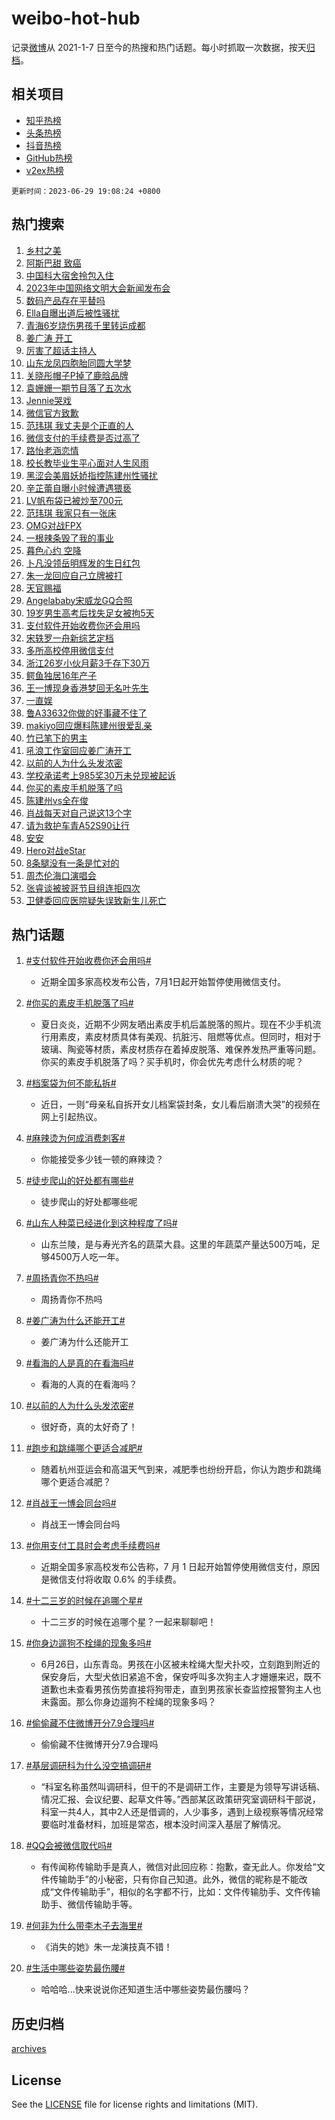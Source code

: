 # weibo-hot-hub

记录[微博](https://www.weibo.com)从 2021-1-7 日至今的热搜和热门话题。每小时抓取一次数据，按天[归档](archives)。

## 相关项目

- [知乎热榜](https://github.com/lonnyzhang423/zhihu-hot-hub)
- [头条热榜](https://github.com/lonnyzhang423/toutiao-hot-hub)
- [抖音热榜](https://github.com/lonnyzhang423/douyin-hot-hub)
- [GitHub热榜](https://github.com/lonnyzhang423/github-hot-hub)
- [v2ex热榜](https://github.com/lonnyzhang423/v2ex-hot-hub)


`更新时间：2023-06-29 19:08:24 +0800`

## 热门搜索

1. [乡村之美](https://m.weibo.cn/search?containerid=100103type%3D1%26t%3D10%26q%3D%23%E4%B9%A1%E6%9D%91%E4%B9%8B%E7%BE%8E%23&stream_entry_id=51&isnewpage=1&extparam=seat%3D1%26filter_type%3Drealtimehot%26cate%3D10103%26dgr%3D0%26stream_entry_id%3D51%26pos%3D0%26c_type%3D51%26display_time%3D1688036902%26pre_seqid%3D168803690221301804164&luicode=10000011&lfid=106003type%253D25%2526t%253D3%2526disable_hot%253D1%2526filter_type%253Drealtimehot)
1. [阿斯巴甜 致癌](https://m.weibo.cn/search?containerid=100103type%3D1%26t%3D10%26q%3D%23%E9%98%BF%E6%96%AF%E5%B7%B4%E7%94%9C+%E8%87%B4%E7%99%8C%23&stream_entry_id=31&isnewpage=1&extparam=seat%3D1%26band_rank%3D1%26realpos%3D1%26pos%3D0%26c_type%3D31%26filter_type%3Drealtimehot%26flag%3D16%26dgr%3D0%26cate%3D5001%26stream_entry_id%3D31%26q%3D%2523%25E9%2598%25BF%25E6%2596%25AF%25E5%25B7%25B4%25E7%2594%259C%2520%25E8%2587%25B4%25E7%2599%258C%2523%26lcate%3D5001%26display_time%3D1688036902%26pre_seqid%3D168803690221301804164&luicode=10000011&lfid=106003type%253D25%2526t%253D3%2526disable_hot%253D1%2526filter_type%253Drealtimehot)
1. [中国科大宿舍拎包入住](https://m.weibo.cn/search?containerid=100103type%3D1%26t%3D10%26q%3D%23%E4%B8%AD%E5%9B%BD%E7%A7%91%E5%A4%A7%E5%AE%BF%E8%88%8D%E6%8B%8E%E5%8C%85%E5%85%A5%E4%BD%8F%23&stream_entry_id=31&isnewpage=1&extparam=seat%3D1%26band_rank%3D2%26realpos%3D2%26pos%3D1%26c_type%3D31%26filter_type%3Drealtimehot%26flag%3D32768%26dgr%3D0%26cate%3D5001%26stream_entry_id%3D31%26q%3D%2523%25E4%25B8%25AD%25E5%259B%25BD%25E7%25A7%2591%25E5%25A4%25A7%25E5%25AE%25BF%25E8%2588%258D%25E6%258B%258E%25E5%258C%2585%25E5%2585%25A5%25E4%25BD%258F%2523%26lcate%3D5001%26display_time%3D1688036902%26pre_seqid%3D168803690221301804164&luicode=10000011&lfid=106003type%253D25%2526t%253D3%2526disable_hot%253D1%2526filter_type%253Drealtimehot)
1. [2023年中国网络文明大会新闻发布会](https://m.weibo.cn/search?containerid=100103type%3D1%26t%3D10%26q%3D%232023%E5%B9%B4%E4%B8%AD%E5%9B%BD%E7%BD%91%E7%BB%9C%E6%96%87%E6%98%8E%E5%A4%A7%E4%BC%9A%E6%96%B0%E9%97%BB%E5%8F%91%E5%B8%83%E4%BC%9A%23&stream_entry_id=31&isnewpage=1&extparam=seat%3D1%26band_rank%3D3%26realpos%3D3%26pos%3D2%26c_type%3D31%26filter_type%3Drealtimehot%26flag%3D0%26dgr%3D0%26cate%3D5001%26stream_entry_id%3D31%26q%3D%25232023%25E5%25B9%25B4%25E4%25B8%25AD%25E5%259B%25BD%25E7%25BD%2591%25E7%25BB%259C%25E6%2596%2587%25E6%2598%258E%25E5%25A4%25A7%25E4%25BC%259A%25E6%2596%25B0%25E9%2597%25BB%25E5%258F%2591%25E5%25B8%2583%25E4%25BC%259A%2523%26lcate%3D5001%26display_time%3D1688036902%26pre_seqid%3D168803690221301804164&luicode=10000011&lfid=106003type%253D25%2526t%253D3%2526disable_hot%253D1%2526filter_type%253Drealtimehot)
1. [数码产品存在平替吗](https://m.weibo.cn/search?containerid=100103type%3D1%26t%3D10%26q%3D%23%E6%95%B0%E7%A0%81%E4%BA%A7%E5%93%81%E5%AD%98%E5%9C%A8%E5%B9%B3%E6%9B%BF%E5%90%97%23&stream_entry_id=31&isnewpage=1&extparam=seat%3D1%26band_rank%3D4%26is_ad_pos%3D1%26lcate%3D5001%26pos%3D3%26adid%3D195093%26filter_type%3Drealtimehot%26cate%3D5001%26dgr%3D0%26stream_entry_id%3D31%26c_type%3D31%26q%3D%2523%25E6%2595%25B0%25E7%25A0%2581%25E4%25BA%25A7%25E5%2593%2581%25E5%25AD%2598%25E5%259C%25A8%25E5%25B9%25B3%25E6%259B%25BF%25E5%2590%2597%2523%26display_time%3D1688036902%26pre_seqid%3D168803690221301804164&luicode=10000011&lfid=106003type%253D25%2526t%253D3%2526disable_hot%253D1%2526filter_type%253Drealtimehot)
1. [Ella自曝出道后被性骚扰](https://m.weibo.cn/search?containerid=100103type%3D1%26t%3D10%26q%3D%23Ella%E8%87%AA%E6%9B%9D%E5%87%BA%E9%81%93%E5%90%8E%E8%A2%AB%E6%80%A7%E9%AA%9A%E6%89%B0%23&stream_entry_id=31&isnewpage=1&extparam=seat%3D1%26band_rank%3D4%26realpos%3D4%26pos%3D4%26c_type%3D31%26filter_type%3Drealtimehot%26flag%3D2%26dgr%3D0%26cate%3D5001%26stream_entry_id%3D31%26q%3D%2523Ella%25E8%2587%25AA%25E6%259B%259D%25E5%2587%25BA%25E9%2581%2593%25E5%2590%258E%25E8%25A2%25AB%25E6%2580%25A7%25E9%25AA%259A%25E6%2589%25B0%2523%26lcate%3D5001%26display_time%3D1688036902%26pre_seqid%3D168803690221301804164&luicode=10000011&lfid=106003type%253D25%2526t%253D3%2526disable_hot%253D1%2526filter_type%253Drealtimehot)
1. [青海6岁烧伤男孩千里转运成都](https://m.weibo.cn/search?containerid=100103type%3D1%26t%3D10%26q%3D%23%E9%9D%92%E6%B5%B76%E5%B2%81%E7%83%A7%E4%BC%A4%E7%94%B7%E5%AD%A9%E5%8D%83%E9%87%8C%E8%BD%AC%E8%BF%90%E6%88%90%E9%83%BD%23&stream_entry_id=31&isnewpage=1&extparam=seat%3D1%26band_rank%3D5%26realpos%3D5%26pos%3D5%26c_type%3D31%26filter_type%3Drealtimehot%26flag%3D32768%26dgr%3D0%26cate%3D5001%26stream_entry_id%3D31%26q%3D%2523%25E9%259D%2592%25E6%25B5%25B76%25E5%25B2%2581%25E7%2583%25A7%25E4%25BC%25A4%25E7%2594%25B7%25E5%25AD%25A9%25E5%258D%2583%25E9%2587%258C%25E8%25BD%25AC%25E8%25BF%2590%25E6%2588%2590%25E9%2583%25BD%2523%26lcate%3D5001%26display_time%3D1688036902%26pre_seqid%3D168803690221301804164&luicode=10000011&lfid=106003type%253D25%2526t%253D3%2526disable_hot%253D1%2526filter_type%253Drealtimehot)
1. [姜广涛 开工](https://m.weibo.cn/search?containerid=100103type%3D1%26t%3D10%26q%3D%E5%A7%9C%E5%B9%BF%E6%B6%9B+%E5%BC%80%E5%B7%A5&stream_entry_id=31&isnewpage=1&extparam=seat%3D1%26band_rank%3D6%26realpos%3D6%26pos%3D6%26c_type%3D31%26filter_type%3Drealtimehot%26flag%3D16%26dgr%3D0%26cate%3D5001%26stream_entry_id%3D31%26q%3D%25E5%25A7%259C%25E5%25B9%25BF%25E6%25B6%259B%2520%25E5%25BC%2580%25E5%25B7%25A5%26lcate%3D5001%26display_time%3D1688036902%26pre_seqid%3D168803690221301804164&luicode=10000011&lfid=106003type%253D25%2526t%253D3%2526disable_hot%253D1%2526filter_type%253Drealtimehot)
1. [厉害了超话主持人](https://m.weibo.cn/search?containerid=100103type%3D1%26t%3D10%26q%3D%23%E5%8E%89%E5%AE%B3%E4%BA%86%E8%B6%85%E8%AF%9D%E4%B8%BB%E6%8C%81%E4%BA%BA%23&stream_entry_id=31&isnewpage=1&extparam=seat%3D1%26band_rank%3D7%26is_ad_pos%3D1%26lcate%3D5001%26pos%3D7%26adid%3D194587%26filter_type%3Drealtimehot%26cate%3D5001%26dgr%3D0%26stream_entry_id%3D31%26c_type%3D31%26q%3D%2523%25E5%258E%2589%25E5%25AE%25B3%25E4%25BA%2586%25E8%25B6%2585%25E8%25AF%259D%25E4%25B8%25BB%25E6%258C%2581%25E4%25BA%25BA%2523%26display_time%3D1688036902%26pre_seqid%3D168803690221301804164&luicode=10000011&lfid=106003type%253D25%2526t%253D3%2526disable_hot%253D1%2526filter_type%253Drealtimehot)
1. [山东龙凤四胞胎同圆大学梦](https://m.weibo.cn/search?containerid=100103type%3D1%26t%3D10%26q%3D%23%E5%B1%B1%E4%B8%9C%E9%BE%99%E5%87%A4%E5%9B%9B%E8%83%9E%E8%83%8E%E5%90%8C%E5%9C%86%E5%A4%A7%E5%AD%A6%E6%A2%A6%23&stream_entry_id=31&isnewpage=1&extparam=seat%3D1%26band_rank%3D7%26realpos%3D7%26pos%3D8%26c_type%3D31%26filter_type%3Drealtimehot%26flag%3D32768%26dgr%3D0%26cate%3D5001%26stream_entry_id%3D31%26q%3D%2523%25E5%25B1%25B1%25E4%25B8%259C%25E9%25BE%2599%25E5%2587%25A4%25E5%259B%259B%25E8%2583%259E%25E8%2583%258E%25E5%2590%258C%25E5%259C%2586%25E5%25A4%25A7%25E5%25AD%25A6%25E6%25A2%25A6%2523%26lcate%3D5001%26display_time%3D1688036902%26pre_seqid%3D168803690221301804164&luicode=10000011&lfid=106003type%253D25%2526t%253D3%2526disable_hot%253D1%2526filter_type%253Drealtimehot)
1. [关晓彤帽子P掉了鹿晗品牌](https://m.weibo.cn/search?containerid=100103type%3D1%26t%3D10%26q%3D%23%E5%85%B3%E6%99%93%E5%BD%A4%E5%B8%BD%E5%AD%90P%E6%8E%89%E4%BA%86%E9%B9%BF%E6%99%97%E5%93%81%E7%89%8C%23&stream_entry_id=31&isnewpage=1&extparam=seat%3D1%26band_rank%3D8%26realpos%3D8%26pos%3D9%26c_type%3D31%26filter_type%3Drealtimehot%26flag%3D2%26dgr%3D0%26cate%3D5001%26stream_entry_id%3D31%26q%3D%2523%25E5%2585%25B3%25E6%2599%2593%25E5%25BD%25A4%25E5%25B8%25BD%25E5%25AD%2590P%25E6%258E%2589%25E4%25BA%2586%25E9%25B9%25BF%25E6%2599%2597%25E5%2593%2581%25E7%2589%258C%2523%26lcate%3D5001%26display_time%3D1688036902%26pre_seqid%3D168803690221301804164&luicode=10000011&lfid=106003type%253D25%2526t%253D3%2526disable_hot%253D1%2526filter_type%253Drealtimehot)
1. [袁姗姗一期节目落了五次水](https://m.weibo.cn/search?containerid=100103type%3D1%26t%3D10%26q%3D%23%E8%A2%81%E5%A7%97%E5%A7%97%E4%B8%80%E6%9C%9F%E8%8A%82%E7%9B%AE%E8%90%BD%E4%BA%86%E4%BA%94%E6%AC%A1%E6%B0%B4%23&stream_entry_id=31&isnewpage=1&extparam=seat%3D1%26band_rank%3D9%26realpos%3D9%26pos%3D10%26c_type%3D31%26filter_type%3Drealtimehot%26flag%3D1%26dgr%3D0%26cate%3D5001%26stream_entry_id%3D31%26q%3D%2523%25E8%25A2%2581%25E5%25A7%2597%25E5%25A7%2597%25E4%25B8%2580%25E6%259C%259F%25E8%258A%2582%25E7%259B%25AE%25E8%2590%25BD%25E4%25BA%2586%25E4%25BA%2594%25E6%25AC%25A1%25E6%25B0%25B4%2523%26lcate%3D5001%26display_time%3D1688036902%26pre_seqid%3D168803690221301804164&luicode=10000011&lfid=106003type%253D25%2526t%253D3%2526disable_hot%253D1%2526filter_type%253Drealtimehot)
1. [Jennie哭戏](https://m.weibo.cn/search?containerid=100103type%3D1%26t%3D10%26q%3D%23Jennie%E5%93%AD%E6%88%8F%23&stream_entry_id=31&isnewpage=1&extparam=seat%3D1%26band_rank%3D10%26realpos%3D10%26pos%3D11%26c_type%3D31%26filter_type%3Drealtimehot%26flag%3D1%26dgr%3D0%26cate%3D5001%26stream_entry_id%3D31%26q%3D%2523Jennie%25E5%2593%25AD%25E6%2588%258F%2523%26lcate%3D5001%26display_time%3D1688036902%26pre_seqid%3D168803690221301804164&luicode=10000011&lfid=106003type%253D25%2526t%253D3%2526disable_hot%253D1%2526filter_type%253Drealtimehot)
1. [微信官方致歉](https://m.weibo.cn/search?containerid=100103type%3D1%26t%3D10%26q%3D%23%E5%BE%AE%E4%BF%A1%E5%AE%98%E6%96%B9%E8%87%B4%E6%AD%89%23&stream_entry_id=31&isnewpage=1&extparam=seat%3D1%26band_rank%3D11%26realpos%3D11%26pos%3D12%26c_type%3D31%26filter_type%3Drealtimehot%26flag%3D2%26dgr%3D0%26cate%3D5001%26stream_entry_id%3D31%26q%3D%2523%25E5%25BE%25AE%25E4%25BF%25A1%25E5%25AE%2598%25E6%2596%25B9%25E8%2587%25B4%25E6%25AD%2589%2523%26lcate%3D5001%26display_time%3D1688036902%26pre_seqid%3D168803690221301804164&luicode=10000011&lfid=106003type%253D25%2526t%253D3%2526disable_hot%253D1%2526filter_type%253Drealtimehot)
1. [范玮琪 我丈夫是个正直的人](https://m.weibo.cn/search?containerid=100103type%3D1%26t%3D10%26q%3D%E8%8C%83%E7%8E%AE%E7%90%AA+%E6%88%91%E4%B8%88%E5%A4%AB%E6%98%AF%E4%B8%AA%E6%AD%A3%E7%9B%B4%E7%9A%84%E4%BA%BA&stream_entry_id=31&isnewpage=1&extparam=seat%3D1%26band_rank%3D12%26realpos%3D12%26pos%3D13%26c_type%3D31%26filter_type%3Drealtimehot%26flag%3D2%26dgr%3D0%26cate%3D5001%26stream_entry_id%3D31%26q%3D%25E8%258C%2583%25E7%258E%25AE%25E7%2590%25AA%2520%25E6%2588%2591%25E4%25B8%2588%25E5%25A4%25AB%25E6%2598%25AF%25E4%25B8%25AA%25E6%25AD%25A3%25E7%259B%25B4%25E7%259A%2584%25E4%25BA%25BA%26lcate%3D5001%26display_time%3D1688036902%26pre_seqid%3D168803690221301804164&luicode=10000011&lfid=106003type%253D25%2526t%253D3%2526disable_hot%253D1%2526filter_type%253Drealtimehot)
1. [微信支付的手续费是否过高了](https://m.weibo.cn/search?containerid=100103type%3D1%26t%3D10%26q%3D%23%E5%BE%AE%E4%BF%A1%E6%94%AF%E4%BB%98%E7%9A%84%E6%89%8B%E7%BB%AD%E8%B4%B9%E6%98%AF%E5%90%A6%E8%BF%87%E9%AB%98%E4%BA%86%23&stream_entry_id=31&isnewpage=1&extparam=seat%3D1%26band_rank%3D13%26realpos%3D13%26pos%3D14%26c_type%3D31%26filter_type%3Drealtimehot%26flag%3D1%26dgr%3D0%26cate%3D5001%26stream_entry_id%3D31%26q%3D%2523%25E5%25BE%25AE%25E4%25BF%25A1%25E6%2594%25AF%25E4%25BB%2598%25E7%259A%2584%25E6%2589%258B%25E7%25BB%25AD%25E8%25B4%25B9%25E6%2598%25AF%25E5%2590%25A6%25E8%25BF%2587%25E9%25AB%2598%25E4%25BA%2586%2523%26lcate%3D5001%26display_time%3D1688036902%26pre_seqid%3D168803690221301804164&luicode=10000011&lfid=106003type%253D25%2526t%253D3%2526disable_hot%253D1%2526filter_type%253Drealtimehot)
1. [路怡老涵恋情](https://m.weibo.cn/search?containerid=100103type%3D1%26t%3D10%26q%3D%E8%B7%AF%E6%80%A1%E8%80%81%E6%B6%B5%E6%81%8B%E6%83%85&stream_entry_id=31&isnewpage=1&extparam=seat%3D1%26band_rank%3D14%26realpos%3D14%26pos%3D15%26c_type%3D31%26filter_type%3Drealtimehot%26flag%3D1%26dgr%3D0%26cate%3D5001%26stream_entry_id%3D31%26q%3D%25E8%25B7%25AF%25E6%2580%25A1%25E8%2580%2581%25E6%25B6%25B5%25E6%2581%258B%25E6%2583%2585%26lcate%3D5001%26display_time%3D1688036902%26pre_seqid%3D168803690221301804164&luicode=10000011&lfid=106003type%253D25%2526t%253D3%2526disable_hot%253D1%2526filter_type%253Drealtimehot)
1. [校长教毕业生平心面对人生风雨](https://m.weibo.cn/search?containerid=100103type%3D1%26t%3D10%26q%3D%23%E6%A0%A1%E9%95%BF%E6%95%99%E6%AF%95%E4%B8%9A%E7%94%9F%E5%B9%B3%E5%BF%83%E9%9D%A2%E5%AF%B9%E4%BA%BA%E7%94%9F%E9%A3%8E%E9%9B%A8%23&stream_entry_id=31&isnewpage=1&extparam=seat%3D1%26band_rank%3D15%26realpos%3D15%26pos%3D16%26adid%3D195176%26filter_type%3Drealtimehot%26dgr%3D0%26flag%3D0%26cate%3D5001%26c_type%3D31%26stream_entry_id%3D31%26q%3D%2523%25E6%25A0%25A1%25E9%2595%25BF%25E6%2595%2599%25E6%25AF%2595%25E4%25B8%259A%25E7%2594%259F%25E5%25B9%25B3%25E5%25BF%2583%25E9%259D%25A2%25E5%25AF%25B9%25E4%25BA%25BA%25E7%2594%259F%25E9%25A3%258E%25E9%259B%25A8%2523%26lcate%3D5001%26display_time%3D1688036902%26pre_seqid%3D168803690221301804164&luicode=10000011&lfid=106003type%253D25%2526t%253D3%2526disable_hot%253D1%2526filter_type%253Drealtimehot)
1. [黑涩会美眉妖娇指控陈建州性骚扰](https://m.weibo.cn/search?containerid=100103type%3D1%26t%3D10%26q%3D%23%E9%BB%91%E6%B6%A9%E4%BC%9A%E7%BE%8E%E7%9C%89%E5%A6%96%E5%A8%87%E6%8C%87%E6%8E%A7%E9%99%88%E5%BB%BA%E5%B7%9E%E6%80%A7%E9%AA%9A%E6%89%B0%23&stream_entry_id=31&isnewpage=1&extparam=seat%3D1%26band_rank%3D16%26realpos%3D16%26pos%3D17%26c_type%3D31%26filter_type%3Drealtimehot%26flag%3D2%26dgr%3D0%26cate%3D5001%26stream_entry_id%3D31%26q%3D%2523%25E9%25BB%2591%25E6%25B6%25A9%25E4%25BC%259A%25E7%25BE%258E%25E7%259C%2589%25E5%25A6%2596%25E5%25A8%2587%25E6%258C%2587%25E6%258E%25A7%25E9%2599%2588%25E5%25BB%25BA%25E5%25B7%259E%25E6%2580%25A7%25E9%25AA%259A%25E6%2589%25B0%2523%26lcate%3D5001%26display_time%3D1688036902%26pre_seqid%3D168803690221301804164&luicode=10000011&lfid=106003type%253D25%2526t%253D3%2526disable_hot%253D1%2526filter_type%253Drealtimehot)
1. [辛芷蕾自曝小时候遭遇猥亵](https://m.weibo.cn/search?containerid=100103type%3D1%26t%3D10%26q%3D%23%E8%BE%9B%E8%8A%B7%E8%95%BE%E8%87%AA%E6%9B%9D%E5%B0%8F%E6%97%B6%E5%80%99%E9%81%AD%E9%81%87%E7%8C%A5%E4%BA%B5%23&stream_entry_id=31&isnewpage=1&extparam=seat%3D1%26band_rank%3D17%26realpos%3D17%26pos%3D18%26c_type%3D31%26filter_type%3Drealtimehot%26flag%3D1%26dgr%3D0%26cate%3D5001%26stream_entry_id%3D31%26q%3D%2523%25E8%25BE%259B%25E8%258A%25B7%25E8%2595%25BE%25E8%2587%25AA%25E6%259B%259D%25E5%25B0%258F%25E6%2597%25B6%25E5%2580%2599%25E9%2581%25AD%25E9%2581%2587%25E7%258C%25A5%25E4%25BA%25B5%2523%26lcate%3D5001%26display_time%3D1688036902%26pre_seqid%3D168803690221301804164&luicode=10000011&lfid=106003type%253D25%2526t%253D3%2526disable_hot%253D1%2526filter_type%253Drealtimehot)
1. [LV帆布袋已被炒至700元](https://m.weibo.cn/search?containerid=100103type%3D1%26t%3D10%26q%3D%23LV%E5%B8%86%E5%B8%83%E8%A2%8B%E5%B7%B2%E8%A2%AB%E7%82%92%E8%87%B3700%E5%85%83%23&stream_entry_id=31&isnewpage=1&extparam=seat%3D1%26band_rank%3D18%26realpos%3D18%26pos%3D19%26c_type%3D31%26filter_type%3Drealtimehot%26flag%3D2%26dgr%3D0%26cate%3D5001%26stream_entry_id%3D31%26q%3D%2523LV%25E5%25B8%2586%25E5%25B8%2583%25E8%25A2%258B%25E5%25B7%25B2%25E8%25A2%25AB%25E7%2582%2592%25E8%2587%25B3700%25E5%2585%2583%2523%26lcate%3D5001%26display_time%3D1688036902%26pre_seqid%3D168803690221301804164&luicode=10000011&lfid=106003type%253D25%2526t%253D3%2526disable_hot%253D1%2526filter_type%253Drealtimehot)
1. [范玮琪 我家只有一张床](https://m.weibo.cn/search?containerid=100103type%3D1%26t%3D10%26q%3D%E8%8C%83%E7%8E%AE%E7%90%AA+%E6%88%91%E5%AE%B6%E5%8F%AA%E6%9C%89%E4%B8%80%E5%BC%A0%E5%BA%8A&stream_entry_id=31&isnewpage=1&extparam=seat%3D1%26band_rank%3D19%26realpos%3D19%26pos%3D20%26c_type%3D31%26filter_type%3Drealtimehot%26flag%3D0%26dgr%3D0%26cate%3D5001%26stream_entry_id%3D31%26q%3D%25E8%258C%2583%25E7%258E%25AE%25E7%2590%25AA%2520%25E6%2588%2591%25E5%25AE%25B6%25E5%258F%25AA%25E6%259C%2589%25E4%25B8%2580%25E5%25BC%25A0%25E5%25BA%258A%26lcate%3D5001%26display_time%3D1688036902%26pre_seqid%3D168803690221301804164&luicode=10000011&lfid=106003type%253D25%2526t%253D3%2526disable_hot%253D1%2526filter_type%253Drealtimehot)
1. [OMG对战FPX](https://m.weibo.cn/search?containerid=100103type%3D1%26t%3D10%26q%3D%23OMG%E5%AF%B9%E6%88%98FPX%23&stream_entry_id=31&isnewpage=1&extparam=seat%3D1%26band_rank%3D20%26realpos%3D20%26pos%3D21%26c_type%3D31%26filter_type%3Drealtimehot%26flag%3D1%26dgr%3D0%26cate%3D5001%26stream_entry_id%3D31%26q%3D%2523OMG%25E5%25AF%25B9%25E6%2588%2598FPX%2523%26lcate%3D5001%26display_time%3D1688036902%26pre_seqid%3D168803690221301804164&luicode=10000011&lfid=106003type%253D25%2526t%253D3%2526disable_hot%253D1%2526filter_type%253Drealtimehot)
1. [一根辣条毁了我的事业](https://m.weibo.cn/search?containerid=100103type%3D1%26t%3D10%26q%3D%23%E4%B8%80%E6%A0%B9%E8%BE%A3%E6%9D%A1%E6%AF%81%E4%BA%86%E6%88%91%E7%9A%84%E4%BA%8B%E4%B8%9A%23&stream_entry_id=31&isnewpage=1&extparam=seat%3D1%26band_rank%3D21%26realpos%3D21%26pos%3D22%26c_type%3D31%26filter_type%3Drealtimehot%26flag%3D1%26dgr%3D0%26cate%3D5001%26stream_entry_id%3D31%26q%3D%2523%25E4%25B8%2580%25E6%25A0%25B9%25E8%25BE%25A3%25E6%259D%25A1%25E6%25AF%2581%25E4%25BA%2586%25E6%2588%2591%25E7%259A%2584%25E4%25BA%258B%25E4%25B8%259A%2523%26lcate%3D5001%26display_time%3D1688036902%26pre_seqid%3D168803690221301804164&luicode=10000011&lfid=106003type%253D25%2526t%253D3%2526disable_hot%253D1%2526filter_type%253Drealtimehot)
1. [暮色心约 空降](https://m.weibo.cn/search?containerid=100103type%3D1%26t%3D10%26q%3D%E6%9A%AE%E8%89%B2%E5%BF%83%E7%BA%A6+%E7%A9%BA%E9%99%8D&stream_entry_id=31&isnewpage=1&extparam=seat%3D1%26band_rank%3D22%26realpos%3D22%26pos%3D23%26c_type%3D31%26filter_type%3Drealtimehot%26flag%3D1%26dgr%3D0%26cate%3D5001%26stream_entry_id%3D31%26q%3D%25E6%259A%25AE%25E8%2589%25B2%25E5%25BF%2583%25E7%25BA%25A6%2520%25E7%25A9%25BA%25E9%2599%258D%26lcate%3D5001%26display_time%3D1688036902%26pre_seqid%3D168803690221301804164&luicode=10000011&lfid=106003type%253D25%2526t%253D3%2526disable_hot%253D1%2526filter_type%253Drealtimehot)
1. [卜凡没领岳明辉发的生日红包](https://m.weibo.cn/search?containerid=100103type%3D1%26t%3D10%26q%3D%23%E5%8D%9C%E5%87%A1%E6%B2%A1%E9%A2%86%E5%B2%B3%E6%98%8E%E8%BE%89%E5%8F%91%E7%9A%84%E7%94%9F%E6%97%A5%E7%BA%A2%E5%8C%85%23&stream_entry_id=31&isnewpage=1&extparam=seat%3D1%26band_rank%3D23%26realpos%3D23%26pos%3D24%26c_type%3D31%26filter_type%3Drealtimehot%26flag%3D1%26dgr%3D0%26cate%3D5001%26stream_entry_id%3D31%26q%3D%2523%25E5%258D%259C%25E5%2587%25A1%25E6%25B2%25A1%25E9%25A2%2586%25E5%25B2%25B3%25E6%2598%258E%25E8%25BE%2589%25E5%258F%2591%25E7%259A%2584%25E7%2594%259F%25E6%2597%25A5%25E7%25BA%25A2%25E5%258C%2585%2523%26lcate%3D5001%26display_time%3D1688036902%26pre_seqid%3D168803690221301804164&luicode=10000011&lfid=106003type%253D25%2526t%253D3%2526disable_hot%253D1%2526filter_type%253Drealtimehot)
1. [朱一龙回应自己立牌被打](https://m.weibo.cn/search?containerid=100103type%3D1%26t%3D10%26q%3D%23%E6%9C%B1%E4%B8%80%E9%BE%99%E5%9B%9E%E5%BA%94%E8%87%AA%E5%B7%B1%E7%AB%8B%E7%89%8C%E8%A2%AB%E6%89%93%23&stream_entry_id=31&isnewpage=1&extparam=seat%3D1%26band_rank%3D24%26realpos%3D24%26pos%3D25%26c_type%3D31%26filter_type%3Drealtimehot%26flag%3D1%26dgr%3D0%26cate%3D5001%26stream_entry_id%3D31%26q%3D%2523%25E6%259C%25B1%25E4%25B8%2580%25E9%25BE%2599%25E5%259B%259E%25E5%25BA%2594%25E8%2587%25AA%25E5%25B7%25B1%25E7%25AB%258B%25E7%2589%258C%25E8%25A2%25AB%25E6%2589%2593%2523%26lcate%3D5001%26display_time%3D1688036902%26pre_seqid%3D168803690221301804164&luicode=10000011&lfid=106003type%253D25%2526t%253D3%2526disable_hot%253D1%2526filter_type%253Drealtimehot)
1. [天官赐福](https://m.weibo.cn/search?containerid=100103type%3D1%26t%3D10%26q%3D%E5%A4%A9%E5%AE%98%E8%B5%90%E7%A6%8F&stream_entry_id=31&isnewpage=1&extparam=seat%3D1%26band_rank%3D25%26realpos%3D25%26pos%3D26%26c_type%3D31%26filter_type%3Drealtimehot%26flag%3D0%26dgr%3D0%26cate%3D5001%26stream_entry_id%3D31%26q%3D%25E5%25A4%25A9%25E5%25AE%2598%25E8%25B5%2590%25E7%25A6%258F%26lcate%3D5001%26display_time%3D1688036902%26pre_seqid%3D168803690221301804164&luicode=10000011&lfid=106003type%253D25%2526t%253D3%2526disable_hot%253D1%2526filter_type%253Drealtimehot)
1. [Angelababy宋威龙GQ合照](https://m.weibo.cn/search?containerid=100103type%3D1%26t%3D10%26q%3D%23Angelababy%E5%AE%8B%E5%A8%81%E9%BE%99GQ%E5%90%88%E7%85%A7%23&stream_entry_id=31&isnewpage=1&extparam=seat%3D1%26band_rank%3D26%26realpos%3D26%26pos%3D27%26c_type%3D31%26filter_type%3Drealtimehot%26flag%3D0%26dgr%3D0%26cate%3D5001%26stream_entry_id%3D31%26q%3D%2523Angelababy%25E5%25AE%258B%25E5%25A8%2581%25E9%25BE%2599GQ%25E5%2590%2588%25E7%2585%25A7%2523%26lcate%3D5001%26display_time%3D1688036902%26pre_seqid%3D168803690221301804164&luicode=10000011&lfid=106003type%253D25%2526t%253D3%2526disable_hot%253D1%2526filter_type%253Drealtimehot)
1. [19岁男生高考后找失足女被拘5天](https://m.weibo.cn/search?containerid=100103type%3D1%26t%3D10%26q%3D%2319%E5%B2%81%E7%94%B7%E7%94%9F%E9%AB%98%E8%80%83%E5%90%8E%E6%89%BE%E5%A4%B1%E8%B6%B3%E5%A5%B3%E8%A2%AB%E6%8B%985%E5%A4%A9%23&stream_entry_id=31&isnewpage=1&extparam=seat%3D1%26band_rank%3D27%26realpos%3D27%26pos%3D28%26c_type%3D31%26filter_type%3Drealtimehot%26flag%3D1%26dgr%3D0%26cate%3D5001%26stream_entry_id%3D31%26q%3D%252319%25E5%25B2%2581%25E7%2594%25B7%25E7%2594%259F%25E9%25AB%2598%25E8%2580%2583%25E5%2590%258E%25E6%2589%25BE%25E5%25A4%25B1%25E8%25B6%25B3%25E5%25A5%25B3%25E8%25A2%25AB%25E6%258B%25985%25E5%25A4%25A9%2523%26lcate%3D5001%26display_time%3D1688036902%26pre_seqid%3D168803690221301804164&luicode=10000011&lfid=106003type%253D25%2526t%253D3%2526disable_hot%253D1%2526filter_type%253Drealtimehot)
1. [支付软件开始收费你还会用吗](https://m.weibo.cn/search?containerid=100103type%3D1%26t%3D10%26q%3D%23%E6%94%AF%E4%BB%98%E8%BD%AF%E4%BB%B6%E5%BC%80%E5%A7%8B%E6%94%B6%E8%B4%B9%E4%BD%A0%E8%BF%98%E4%BC%9A%E7%94%A8%E5%90%97%23&stream_entry_id=31&isnewpage=1&extparam=seat%3D1%26band_rank%3D28%26realpos%3D28%26pos%3D29%26c_type%3D31%26filter_type%3Drealtimehot%26flag%3D0%26dgr%3D0%26cate%3D5001%26stream_entry_id%3D31%26q%3D%2523%25E6%2594%25AF%25E4%25BB%2598%25E8%25BD%25AF%25E4%25BB%25B6%25E5%25BC%2580%25E5%25A7%258B%25E6%2594%25B6%25E8%25B4%25B9%25E4%25BD%25A0%25E8%25BF%2598%25E4%25BC%259A%25E7%2594%25A8%25E5%2590%2597%2523%26lcate%3D5001%26display_time%3D1688036902%26pre_seqid%3D168803690221301804164&luicode=10000011&lfid=106003type%253D25%2526t%253D3%2526disable_hot%253D1%2526filter_type%253Drealtimehot)
1. [宋轶罗一舟新综艺定档](https://m.weibo.cn/search?containerid=100103type%3D1%26t%3D10%26q%3D%23%E5%AE%8B%E8%BD%B6%E7%BD%97%E4%B8%80%E8%88%9F%E6%96%B0%E7%BB%BC%E8%89%BA%E5%AE%9A%E6%A1%A3%23&stream_entry_id=31&isnewpage=1&extparam=seat%3D1%26band_rank%3D29%26realpos%3D29%26pos%3D30%26c_type%3D31%26filter_type%3Drealtimehot%26flag%3D1%26dgr%3D0%26cate%3D5001%26stream_entry_id%3D31%26q%3D%2523%25E5%25AE%258B%25E8%25BD%25B6%25E7%25BD%2597%25E4%25B8%2580%25E8%2588%259F%25E6%2596%25B0%25E7%25BB%25BC%25E8%2589%25BA%25E5%25AE%259A%25E6%25A1%25A3%2523%26lcate%3D5001%26display_time%3D1688036902%26pre_seqid%3D168803690221301804164&luicode=10000011&lfid=106003type%253D25%2526t%253D3%2526disable_hot%253D1%2526filter_type%253Drealtimehot)
1. [多所高校停用微信支付](https://m.weibo.cn/search?containerid=100103type%3D1%26t%3D10%26q%3D%23%E5%A4%9A%E6%89%80%E9%AB%98%E6%A0%A1%E5%81%9C%E7%94%A8%E5%BE%AE%E4%BF%A1%E6%94%AF%E4%BB%98%23&stream_entry_id=31&isnewpage=1&extparam=seat%3D1%26band_rank%3D30%26realpos%3D30%26pos%3D31%26c_type%3D31%26filter_type%3Drealtimehot%26flag%3D0%26dgr%3D0%26cate%3D5001%26stream_entry_id%3D31%26q%3D%2523%25E5%25A4%259A%25E6%2589%2580%25E9%25AB%2598%25E6%25A0%25A1%25E5%2581%259C%25E7%2594%25A8%25E5%25BE%25AE%25E4%25BF%25A1%25E6%2594%25AF%25E4%25BB%2598%2523%26lcate%3D5001%26display_time%3D1688036902%26pre_seqid%3D168803690221301804164&luicode=10000011&lfid=106003type%253D25%2526t%253D3%2526disable_hot%253D1%2526filter_type%253Drealtimehot)
1. [浙江26岁小伙月薪3千存下30万](https://m.weibo.cn/search?containerid=100103type%3D1%26t%3D10%26q%3D%23%E6%B5%99%E6%B1%9F26%E5%B2%81%E5%B0%8F%E4%BC%99%E6%9C%88%E8%96%AA3%E5%8D%83%E5%AD%98%E4%B8%8B30%E4%B8%87%23&stream_entry_id=31&isnewpage=1&extparam=seat%3D1%26band_rank%3D31%26realpos%3D31%26pos%3D32%26c_type%3D31%26filter_type%3Drealtimehot%26flag%3D0%26dgr%3D0%26cate%3D5001%26stream_entry_id%3D31%26q%3D%2523%25E6%25B5%2599%25E6%25B1%259F26%25E5%25B2%2581%25E5%25B0%258F%25E4%25BC%2599%25E6%259C%2588%25E8%2596%25AA3%25E5%258D%2583%25E5%25AD%2598%25E4%25B8%258B30%25E4%25B8%2587%2523%26lcate%3D5001%26display_time%3D1688036902%26pre_seqid%3D168803690221301804164&luicode=10000011&lfid=106003type%253D25%2526t%253D3%2526disable_hot%253D1%2526filter_type%253Drealtimehot)
1. [鳄鱼独居16年产子](https://m.weibo.cn/search?containerid=100103type%3D1%26t%3D10%26q%3D%E9%B3%84%E9%B1%BC%E7%8B%AC%E5%B1%8516%E5%B9%B4%E4%BA%A7%E5%AD%90&stream_entry_id=31&isnewpage=1&extparam=seat%3D1%26band_rank%3D32%26realpos%3D32%26pos%3D33%26c_type%3D31%26filter_type%3Drealtimehot%26flag%3D0%26dgr%3D0%26cate%3D5001%26stream_entry_id%3D31%26q%3D%25E9%25B3%2584%25E9%25B1%25BC%25E7%258B%25AC%25E5%25B1%258516%25E5%25B9%25B4%25E4%25BA%25A7%25E5%25AD%2590%26lcate%3D5001%26display_time%3D1688036902%26pre_seqid%3D168803690221301804164&luicode=10000011&lfid=106003type%253D25%2526t%253D3%2526disable_hot%253D1%2526filter_type%253Drealtimehot)
1. [王一博现身香港梦回无名叶先生](https://m.weibo.cn/search?containerid=100103type%3D1%26t%3D10%26q%3D%23%E7%8E%8B%E4%B8%80%E5%8D%9A%E7%8E%B0%E8%BA%AB%E9%A6%99%E6%B8%AF%E6%A2%A6%E5%9B%9E%E6%97%A0%E5%90%8D%E5%8F%B6%E5%85%88%E7%94%9F%23&stream_entry_id=31&isnewpage=1&extparam=seat%3D1%26band_rank%3D33%26realpos%3D33%26pos%3D34%26c_type%3D31%26filter_type%3Drealtimehot%26flag%3D1%26dgr%3D0%26cate%3D5001%26stream_entry_id%3D31%26q%3D%2523%25E7%258E%258B%25E4%25B8%2580%25E5%258D%259A%25E7%258E%25B0%25E8%25BA%25AB%25E9%25A6%2599%25E6%25B8%25AF%25E6%25A2%25A6%25E5%259B%259E%25E6%2597%25A0%25E5%2590%258D%25E5%258F%25B6%25E5%2585%2588%25E7%2594%259F%2523%26lcate%3D5001%26display_time%3D1688036902%26pre_seqid%3D168803690221301804164&luicode=10000011&lfid=106003type%253D25%2526t%253D3%2526disable_hot%253D1%2526filter_type%253Drealtimehot)
1. [一直娱](https://m.weibo.cn/search?containerid=100103type%3D1%26t%3D10%26q%3D%E4%B8%80%E7%9B%B4%E5%A8%B1&stream_entry_id=31&isnewpage=1&extparam=seat%3D1%26band_rank%3D34%26realpos%3D34%26pos%3D35%26c_type%3D31%26filter_type%3Drealtimehot%26flag%3D1%26dgr%3D0%26cate%3D5001%26stream_entry_id%3D31%26q%3D%25E4%25B8%2580%25E7%259B%25B4%25E5%25A8%25B1%26lcate%3D5001%26display_time%3D1688036902%26pre_seqid%3D168803690221301804164&luicode=10000011&lfid=106003type%253D25%2526t%253D3%2526disable_hot%253D1%2526filter_type%253Drealtimehot)
1. [鲁A33632你做的好事藏不住了](https://m.weibo.cn/search?containerid=100103type%3D1%26t%3D10%26q%3D%23%E9%B2%81A33632%E4%BD%A0%E5%81%9A%E7%9A%84%E5%A5%BD%E4%BA%8B%E8%97%8F%E4%B8%8D%E4%BD%8F%E4%BA%86%23&stream_entry_id=31&isnewpage=1&extparam=seat%3D1%26band_rank%3D35%26realpos%3D35%26pos%3D36%26c_type%3D31%26filter_type%3Drealtimehot%26flag%3D32768%26dgr%3D0%26cate%3D5001%26stream_entry_id%3D31%26q%3D%2523%25E9%25B2%2581A33632%25E4%25BD%25A0%25E5%2581%259A%25E7%259A%2584%25E5%25A5%25BD%25E4%25BA%258B%25E8%2597%258F%25E4%25B8%258D%25E4%25BD%258F%25E4%25BA%2586%2523%26lcate%3D5001%26display_time%3D1688036902%26pre_seqid%3D168803690221301804164&luicode=10000011&lfid=106003type%253D25%2526t%253D3%2526disable_hot%253D1%2526filter_type%253Drealtimehot)
1. [makiyo回应爆料陈建州很爱乱亲](https://m.weibo.cn/search?containerid=100103type%3D1%26t%3D10%26q%3D%23makiyo%E5%9B%9E%E5%BA%94%E7%88%86%E6%96%99%E9%99%88%E5%BB%BA%E5%B7%9E%E5%BE%88%E7%88%B1%E4%B9%B1%E4%BA%B2%23&stream_entry_id=31&isnewpage=1&extparam=seat%3D1%26band_rank%3D36%26realpos%3D36%26pos%3D37%26c_type%3D31%26filter_type%3Drealtimehot%26flag%3D0%26dgr%3D0%26cate%3D5001%26stream_entry_id%3D31%26q%3D%2523makiyo%25E5%259B%259E%25E5%25BA%2594%25E7%2588%2586%25E6%2596%2599%25E9%2599%2588%25E5%25BB%25BA%25E5%25B7%259E%25E5%25BE%2588%25E7%2588%25B1%25E4%25B9%25B1%25E4%25BA%25B2%2523%26lcate%3D5001%26display_time%3D1688036902%26pre_seqid%3D168803690221301804164&luicode=10000011&lfid=106003type%253D25%2526t%253D3%2526disable_hot%253D1%2526filter_type%253Drealtimehot)
1. [竹已笔下的男主](https://m.weibo.cn/search?containerid=100103type%3D1%26t%3D10%26q%3D%23%E7%AB%B9%E5%B7%B2%E7%AC%94%E4%B8%8B%E7%9A%84%E7%94%B7%E4%B8%BB%23&stream_entry_id=31&isnewpage=1&extparam=seat%3D1%26band_rank%3D37%26realpos%3D37%26pos%3D38%26c_type%3D31%26filter_type%3Drealtimehot%26flag%3D1%26dgr%3D0%26cate%3D5001%26stream_entry_id%3D31%26q%3D%2523%25E7%25AB%25B9%25E5%25B7%25B2%25E7%25AC%2594%25E4%25B8%258B%25E7%259A%2584%25E7%2594%25B7%25E4%25B8%25BB%2523%26lcate%3D5001%26display_time%3D1688036902%26pre_seqid%3D168803690221301804164&luicode=10000011&lfid=106003type%253D25%2526t%253D3%2526disable_hot%253D1%2526filter_type%253Drealtimehot)
1. [吼浪工作室回应姜广涛开工](https://m.weibo.cn/search?containerid=100103type%3D1%26t%3D10%26q%3D%23%E5%90%BC%E6%B5%AA%E5%B7%A5%E4%BD%9C%E5%AE%A4%E5%9B%9E%E5%BA%94%E5%A7%9C%E5%B9%BF%E6%B6%9B%E5%BC%80%E5%B7%A5%23&stream_entry_id=31&isnewpage=1&extparam=seat%3D1%26band_rank%3D38%26realpos%3D38%26pos%3D39%26c_type%3D31%26filter_type%3Drealtimehot%26flag%3D1%26dgr%3D0%26cate%3D5001%26stream_entry_id%3D31%26q%3D%2523%25E5%2590%25BC%25E6%25B5%25AA%25E5%25B7%25A5%25E4%25BD%259C%25E5%25AE%25A4%25E5%259B%259E%25E5%25BA%2594%25E5%25A7%259C%25E5%25B9%25BF%25E6%25B6%259B%25E5%25BC%2580%25E5%25B7%25A5%2523%26lcate%3D5001%26display_time%3D1688036902%26pre_seqid%3D168803690221301804164&luicode=10000011&lfid=106003type%253D25%2526t%253D3%2526disable_hot%253D1%2526filter_type%253Drealtimehot)
1. [以前的人为什么头发浓密](https://m.weibo.cn/search?containerid=100103type%3D1%26t%3D10%26q%3D%23%E4%BB%A5%E5%89%8D%E7%9A%84%E4%BA%BA%E4%B8%BA%E4%BB%80%E4%B9%88%E5%A4%B4%E5%8F%91%E6%B5%93%E5%AF%86%23&stream_entry_id=31&isnewpage=1&extparam=seat%3D1%26band_rank%3D39%26realpos%3D39%26pos%3D40%26c_type%3D31%26filter_type%3Drealtimehot%26flag%3D1%26dgr%3D0%26cate%3D5001%26stream_entry_id%3D31%26q%3D%2523%25E4%25BB%25A5%25E5%2589%258D%25E7%259A%2584%25E4%25BA%25BA%25E4%25B8%25BA%25E4%25BB%2580%25E4%25B9%2588%25E5%25A4%25B4%25E5%258F%2591%25E6%25B5%2593%25E5%25AF%2586%2523%26lcate%3D5001%26display_time%3D1688036902%26pre_seqid%3D168803690221301804164&luicode=10000011&lfid=106003type%253D25%2526t%253D3%2526disable_hot%253D1%2526filter_type%253Drealtimehot)
1. [学校承诺考上985奖30万未兑现被起诉](https://m.weibo.cn/search?containerid=100103type%3D1%26t%3D10%26q%3D%23%E5%AD%A6%E6%A0%A1%E6%89%BF%E8%AF%BA%E8%80%83%E4%B8%8A985%E5%A5%9630%E4%B8%87%E6%9C%AA%E5%85%91%E7%8E%B0%E8%A2%AB%E8%B5%B7%E8%AF%89%23&stream_entry_id=31&isnewpage=1&extparam=seat%3D1%26band_rank%3D40%26realpos%3D40%26pos%3D41%26c_type%3D31%26filter_type%3Drealtimehot%26flag%3D0%26dgr%3D0%26cate%3D5001%26stream_entry_id%3D31%26q%3D%2523%25E5%25AD%25A6%25E6%25A0%25A1%25E6%2589%25BF%25E8%25AF%25BA%25E8%2580%2583%25E4%25B8%258A985%25E5%25A5%259630%25E4%25B8%2587%25E6%259C%25AA%25E5%2585%2591%25E7%258E%25B0%25E8%25A2%25AB%25E8%25B5%25B7%25E8%25AF%2589%2523%26lcate%3D5001%26display_time%3D1688036902%26pre_seqid%3D168803690221301804164&luicode=10000011&lfid=106003type%253D25%2526t%253D3%2526disable_hot%253D1%2526filter_type%253Drealtimehot)
1. [你买的素皮手机脱落了吗](https://m.weibo.cn/search?containerid=100103type%3D1%26t%3D10%26q%3D%23%E4%BD%A0%E4%B9%B0%E7%9A%84%E7%B4%A0%E7%9A%AE%E6%89%8B%E6%9C%BA%E8%84%B1%E8%90%BD%E4%BA%86%E5%90%97%23&stream_entry_id=31&isnewpage=1&extparam=seat%3D1%26band_rank%3D41%26realpos%3D41%26pos%3D42%26c_type%3D31%26filter_type%3Drealtimehot%26flag%3D1%26dgr%3D0%26cate%3D5001%26stream_entry_id%3D31%26q%3D%2523%25E4%25BD%25A0%25E4%25B9%25B0%25E7%259A%2584%25E7%25B4%25A0%25E7%259A%25AE%25E6%2589%258B%25E6%259C%25BA%25E8%2584%25B1%25E8%2590%25BD%25E4%25BA%2586%25E5%2590%2597%2523%26lcate%3D5001%26display_time%3D1688036902%26pre_seqid%3D168803690221301804164&luicode=10000011&lfid=106003type%253D25%2526t%253D3%2526disable_hot%253D1%2526filter_type%253Drealtimehot)
1. [陈建州vs全在俊](https://m.weibo.cn/search?containerid=100103type%3D1%26t%3D10%26q%3D%23%E9%99%88%E5%BB%BA%E5%B7%9Evs%E5%85%A8%E5%9C%A8%E4%BF%8A%23&stream_entry_id=31&isnewpage=1&extparam=seat%3D1%26band_rank%3D42%26realpos%3D42%26pos%3D43%26c_type%3D31%26filter_type%3Drealtimehot%26flag%3D0%26dgr%3D0%26cate%3D5001%26stream_entry_id%3D31%26q%3D%2523%25E9%2599%2588%25E5%25BB%25BA%25E5%25B7%259Evs%25E5%2585%25A8%25E5%259C%25A8%25E4%25BF%258A%2523%26lcate%3D5001%26display_time%3D1688036902%26pre_seqid%3D168803690221301804164&luicode=10000011&lfid=106003type%253D25%2526t%253D3%2526disable_hot%253D1%2526filter_type%253Drealtimehot)
1. [肖战每天对自己说这13个字](https://m.weibo.cn/search?containerid=100103type%3D1%26t%3D10%26q%3D%23%E8%82%96%E6%88%98%E6%AF%8F%E5%A4%A9%E5%AF%B9%E8%87%AA%E5%B7%B1%E8%AF%B4%E8%BF%9913%E4%B8%AA%E5%AD%97%23&stream_entry_id=31&isnewpage=1&extparam=seat%3D1%26band_rank%3D43%26realpos%3D43%26pos%3D44%26c_type%3D31%26filter_type%3Drealtimehot%26flag%3D1%26dgr%3D0%26cate%3D5001%26stream_entry_id%3D31%26q%3D%2523%25E8%2582%2596%25E6%2588%2598%25E6%25AF%258F%25E5%25A4%25A9%25E5%25AF%25B9%25E8%2587%25AA%25E5%25B7%25B1%25E8%25AF%25B4%25E8%25BF%259913%25E4%25B8%25AA%25E5%25AD%2597%2523%26lcate%3D5001%26display_time%3D1688036902%26pre_seqid%3D168803690221301804164&luicode=10000011&lfid=106003type%253D25%2526t%253D3%2526disable_hot%253D1%2526filter_type%253Drealtimehot)
1. [请为救护车青A52S90让行](https://m.weibo.cn/search?containerid=100103type%3D1%26t%3D10%26q%3D%23%E8%AF%B7%E4%B8%BA%E6%95%91%E6%8A%A4%E8%BD%A6%E9%9D%92A52S90%E8%AE%A9%E8%A1%8C%23&stream_entry_id=31&isnewpage=1&extparam=seat%3D1%26band_rank%3D44%26realpos%3D44%26pos%3D45%26c_type%3D31%26filter_type%3Drealtimehot%26flag%3D32768%26dgr%3D0%26cate%3D5001%26stream_entry_id%3D31%26q%3D%2523%25E8%25AF%25B7%25E4%25B8%25BA%25E6%2595%2591%25E6%258A%25A4%25E8%25BD%25A6%25E9%259D%2592A52S90%25E8%25AE%25A9%25E8%25A1%258C%2523%26lcate%3D5001%26display_time%3D1688036902%26pre_seqid%3D168803690221301804164&luicode=10000011&lfid=106003type%253D25%2526t%253D3%2526disable_hot%253D1%2526filter_type%253Drealtimehot)
1. [安安](https://m.weibo.cn/search?containerid=100103type%3D1%26t%3D10%26q%3D%E5%AE%89%E5%AE%89&stream_entry_id=31&isnewpage=1&extparam=seat%3D1%26band_rank%3D45%26realpos%3D45%26pos%3D46%26c_type%3D31%26filter_type%3Drealtimehot%26flag%3D0%26dgr%3D0%26cate%3D5001%26stream_entry_id%3D31%26q%3D%25E5%25AE%2589%25E5%25AE%2589%26lcate%3D5001%26display_time%3D1688036902%26pre_seqid%3D168803690221301804164&luicode=10000011&lfid=106003type%253D25%2526t%253D3%2526disable_hot%253D1%2526filter_type%253Drealtimehot)
1. [Hero对战eStar](https://m.weibo.cn/search?containerid=100103type%3D1%26t%3D10%26q%3D%23Hero%E5%AF%B9%E6%88%98eStar%23&stream_entry_id=31&isnewpage=1&extparam=seat%3D1%26band_rank%3D46%26realpos%3D46%26pos%3D47%26c_type%3D31%26filter_type%3Drealtimehot%26flag%3D1%26dgr%3D0%26cate%3D5001%26stream_entry_id%3D31%26q%3D%2523Hero%25E5%25AF%25B9%25E6%2588%2598eStar%2523%26lcate%3D5001%26display_time%3D1688036902%26pre_seqid%3D168803690221301804164&luicode=10000011&lfid=106003type%253D25%2526t%253D3%2526disable_hot%253D1%2526filter_type%253Drealtimehot)
1. [8条腿没有一条是忙对的](https://m.weibo.cn/search?containerid=100103type%3D1%26t%3D10%26q%3D%238%E6%9D%A1%E8%85%BF%E6%B2%A1%E6%9C%89%E4%B8%80%E6%9D%A1%E6%98%AF%E5%BF%99%E5%AF%B9%E7%9A%84%23&stream_entry_id=31&isnewpage=1&extparam=seat%3D1%26band_rank%3D47%26realpos%3D47%26pos%3D48%26c_type%3D31%26filter_type%3Drealtimehot%26flag%3D0%26dgr%3D0%26cate%3D5001%26stream_entry_id%3D31%26q%3D%25238%25E6%259D%25A1%25E8%2585%25BF%25E6%25B2%25A1%25E6%259C%2589%25E4%25B8%2580%25E6%259D%25A1%25E6%2598%25AF%25E5%25BF%2599%25E5%25AF%25B9%25E7%259A%2584%2523%26lcate%3D5001%26display_time%3D1688036902%26pre_seqid%3D168803690221301804164&luicode=10000011&lfid=106003type%253D25%2526t%253D3%2526disable_hot%253D1%2526filter_type%253Drealtimehot)
1. [周杰伦海口演唱会](https://m.weibo.cn/search?containerid=100103type%3D1%26t%3D10%26q%3D%E5%91%A8%E6%9D%B0%E4%BC%A6%E6%B5%B7%E5%8F%A3%E6%BC%94%E5%94%B1%E4%BC%9A&stream_entry_id=31&isnewpage=1&extparam=seat%3D1%26band_rank%3D48%26realpos%3D48%26pos%3D49%26c_type%3D31%26filter_type%3Drealtimehot%26flag%3D1%26dgr%3D0%26cate%3D5001%26stream_entry_id%3D31%26q%3D%25E5%2591%25A8%25E6%259D%25B0%25E4%25BC%25A6%25E6%25B5%25B7%25E5%258F%25A3%25E6%25BC%2594%25E5%2594%25B1%25E4%25BC%259A%26lcate%3D5001%26display_time%3D1688036902%26pre_seqid%3D168803690221301804164&luicode=10000011&lfid=106003type%253D25%2526t%253D3%2526disable_hot%253D1%2526filter_type%253Drealtimehot)
1. [张睿谈被披哥节目组连拒四次](https://m.weibo.cn/search?containerid=100103type%3D1%26t%3D10%26q%3D%23%E5%BC%A0%E7%9D%BF%E8%B0%88%E8%A2%AB%E6%8A%AB%E5%93%A5%E8%8A%82%E7%9B%AE%E7%BB%84%E8%BF%9E%E6%8B%92%E5%9B%9B%E6%AC%A1%23&stream_entry_id=31&isnewpage=1&extparam=seat%3D1%26band_rank%3D49%26realpos%3D49%26pos%3D50%26c_type%3D31%26filter_type%3Drealtimehot%26flag%3D0%26dgr%3D0%26cate%3D5001%26stream_entry_id%3D31%26q%3D%2523%25E5%25BC%25A0%25E7%259D%25BF%25E8%25B0%2588%25E8%25A2%25AB%25E6%258A%25AB%25E5%2593%25A5%25E8%258A%2582%25E7%259B%25AE%25E7%25BB%2584%25E8%25BF%259E%25E6%258B%2592%25E5%259B%259B%25E6%25AC%25A1%2523%26lcate%3D5001%26display_time%3D1688036902%26pre_seqid%3D168803690221301804164&luicode=10000011&lfid=106003type%253D25%2526t%253D3%2526disable_hot%253D1%2526filter_type%253Drealtimehot)
1. [卫健委回应医院疑失误致新生儿死亡](https://m.weibo.cn/search?containerid=100103type%3D1%26t%3D10%26q%3D%23%E5%8D%AB%E5%81%A5%E5%A7%94%E5%9B%9E%E5%BA%94%E5%8C%BB%E9%99%A2%E7%96%91%E5%A4%B1%E8%AF%AF%E8%87%B4%E6%96%B0%E7%94%9F%E5%84%BF%E6%AD%BB%E4%BA%A1%23&stream_entry_id=31&isnewpage=1&extparam=seat%3D1%26band_rank%3D50%26realpos%3D50%26pos%3D51%26c_type%3D31%26filter_type%3Drealtimehot%26flag%3D1%26dgr%3D0%26cate%3D5001%26stream_entry_id%3D31%26q%3D%2523%25E5%258D%25AB%25E5%2581%25A5%25E5%25A7%2594%25E5%259B%259E%25E5%25BA%2594%25E5%258C%25BB%25E9%2599%25A2%25E7%2596%2591%25E5%25A4%25B1%25E8%25AF%25AF%25E8%2587%25B4%25E6%2596%25B0%25E7%2594%259F%25E5%2584%25BF%25E6%25AD%25BB%25E4%25BA%25A1%2523%26lcate%3D5001%26display_time%3D1688036902%26pre_seqid%3D168803690221301804164&luicode=10000011&lfid=106003type%253D25%2526t%253D3%2526disable_hot%253D1%2526filter_type%253Drealtimehot)

## 热门话题

1. [#支付软件开始收费你还会用吗#](https://m.weibo.cn/search?containerid=231522type%3D1%26t%3D10%26q%3D%23%E6%94%AF%E4%BB%98%E8%BD%AF%E4%BB%B6%E5%BC%80%E5%A7%8B%E6%94%B6%E8%B4%B9%E4%BD%A0%E8%BF%98%E4%BC%9A%E7%94%A8%E5%90%97%23&stream_entry_id=128&isnewpage=1&extparam=seat%3D1%26dgr%3D0%26c_type%3D128%26lcate%3D5004%26pos%3D1-0-0%26unitid%3D1688025201662%26cate%3D5004%26display_time%3D1688036904%26pre_seqid%3D1688036904545027225182&luicode=10000011&lfid=231648_-_4)
    - 近期全国多家高校发布公告，7月1日起开始暂停使用微信支付。

1. [#你买的素皮手机脱落了吗#](https://m.weibo.cn/search?containerid=231522type%3D1%26t%3D10%26q%3D%23%E4%BD%A0%E4%B9%B0%E7%9A%84%E7%B4%A0%E7%9A%AE%E6%89%8B%E6%9C%BA%E8%84%B1%E8%90%BD%E4%BA%86%E5%90%97%23&stream_entry_id=128&isnewpage=1&extparam=seat%3D1%26dgr%3D0%26c_type%3D128%26lcate%3D5004%26pos%3D1-0-1%26unitid%3D1688028225772%26cate%3D5004%26display_time%3D1688036904%26pre_seqid%3D1688036904545027225182&luicode=10000011&lfid=231648_-_4)
    - 夏日炎炎，近期不少网友晒出素皮手机后盖脱落的照片。现在不少手机流行用素皮，素皮材质具体有美观、抗脏污、阻燃等优点。但同时，相对于玻璃、陶瓷等材质，素皮材质存在着掉皮脱落、难保养发热严重等问题。
你买的素皮手机脱落了吗？买手机时，你会优先考虑什么材质的呢？

1. [#档案袋为何不能私拆#](https://m.weibo.cn/search?containerid=231522type%3D1%26t%3D10%26q%3D%23%E6%A1%A3%E6%A1%88%E8%A2%8B%E4%B8%BA%E4%BD%95%E4%B8%8D%E8%83%BD%E7%A7%81%E6%8B%86%23&stream_entry_id=128&isnewpage=1&extparam=seat%3D1%26dgr%3D0%26c_type%3D128%26lcate%3D5004%26pos%3D1-0-2%26unitid%3D1688029117084%26cate%3D5004%26display_time%3D1688036904%26pre_seqid%3D1688036904545027225182&luicode=10000011&lfid=231648_-_4)
    - 近日，一则“母亲私自拆开女儿档案袋封条，女儿看后崩溃大哭”的视频在网上引起热议。

1. [#麻辣烫为何成消费刺客#](https://m.weibo.cn/search?containerid=231522type%3D1%26t%3D10%26q%3D%23%E9%BA%BB%E8%BE%A3%E7%83%AB%E4%B8%BA%E4%BD%95%E6%88%90%E6%B6%88%E8%B4%B9%E5%88%BA%E5%AE%A2%23&stream_entry_id=128&isnewpage=1&extparam=seat%3D1%26dgr%3D0%26c_type%3D128%26lcate%3D5004%26pos%3D1-0-3%26unitid%3D1688031204752%26cate%3D5004%26display_time%3D1688036904%26pre_seqid%3D1688036904545027225182&luicode=10000011&lfid=231648_-_4)
    - 你能接受多少钱一顿的麻辣烫？

1. [#徒步爬山的好处都有哪些#](https://m.weibo.cn/search?containerid=231522type%3D1%26t%3D10%26q%3D%23%E5%BE%92%E6%AD%A5%E7%88%AC%E5%B1%B1%E7%9A%84%E5%A5%BD%E5%A4%84%E9%83%BD%E6%9C%89%E5%93%AA%E4%BA%9B%23&stream_entry_id=128&isnewpage=1&extparam=seat%3D1%26dgr%3D0%26c_type%3D128%26lcate%3D5004%26pos%3D1-0-4%26unitid%3D1688025510823%26cate%3D5004%26display_time%3D1688036904%26pre_seqid%3D1688036904545027225182&luicode=10000011&lfid=231648_-_4)
    - 徒步爬山的好处都哪些呢

1. [#山东人种菜已经进化到这种程度了吗#](https://m.weibo.cn/search?containerid=231522type%3D1%26t%3D10%26q%3D%23%E5%B1%B1%E4%B8%9C%E4%BA%BA%E7%A7%8D%E8%8F%9C%E5%B7%B2%E7%BB%8F%E8%BF%9B%E5%8C%96%E5%88%B0%E8%BF%99%E7%A7%8D%E7%A8%8B%E5%BA%A6%E4%BA%86%E5%90%97%23&stream_entry_id=128&isnewpage=1&extparam=seat%3D1%26dgr%3D0%26c_type%3D128%26lcate%3D5004%26pos%3D1-0-5%26unitid%3D1687958319893%26cate%3D5004%26display_time%3D1688036904%26pre_seqid%3D1688036904545027225182&luicode=10000011&lfid=231648_-_4)
    - 山东兰陵，是与寿光齐名的蔬菜大县。这里的年蔬菜产量达500万吨，足够4500万人吃一年。

1. [#周扬青你不热吗#](https://m.weibo.cn/search?containerid=231522type%3D1%26t%3D10%26q%3D%23%E5%91%A8%E6%89%AC%E9%9D%92%E4%BD%A0%E4%B8%8D%E7%83%AD%E5%90%97%23&stream_entry_id=128&isnewpage=1&extparam=seat%3D1%26dgr%3D0%26c_type%3D128%26lcate%3D5004%26pos%3D1-0-6%26unitid%3D1688017423546%26cate%3D5004%26display_time%3D1688036904%26pre_seqid%3D1688036904545027225182&luicode=10000011&lfid=231648_-_4)
    - 周扬青你不热吗

1. [#姜广涛为什么还能开工#](https://m.weibo.cn/search?containerid=231522type%3D1%26t%3D10%26q%3D%23%E5%A7%9C%E5%B9%BF%E6%B6%9B%E4%B8%BA%E4%BB%80%E4%B9%88%E8%BF%98%E8%83%BD%E5%BC%80%E5%B7%A5%23&stream_entry_id=128&isnewpage=1&extparam=seat%3D1%26dgr%3D0%26c_type%3D128%26lcate%3D5004%26pos%3D1-0-7%26unitid%3D1688027632917%26cate%3D5004%26display_time%3D1688036904%26pre_seqid%3D1688036904545027225182&luicode=10000011&lfid=231648_-_4)
    - 姜广涛为什么还能开工

1. [#看海的人是真的在看海吗#](https://m.weibo.cn/search?containerid=231522type%3D1%26t%3D10%26q%3D%23%E7%9C%8B%E6%B5%B7%E7%9A%84%E4%BA%BA%E6%98%AF%E7%9C%9F%E7%9A%84%E5%9C%A8%E7%9C%8B%E6%B5%B7%E5%90%97%23&stream_entry_id=128&isnewpage=1&extparam=seat%3D1%26dgr%3D0%26c_type%3D128%26lcate%3D5004%26pos%3D1-0-8%26unitid%3D1688026737259%26cate%3D5004%26display_time%3D1688036904%26pre_seqid%3D1688036904545027225182&luicode=10000011&lfid=231648_-_4)
    - 看海的人真的在看海吗？

1. [#以前的人为什么头发浓密#](https://m.weibo.cn/search?containerid=231522type%3D1%26t%3D10%26q%3D%23%E4%BB%A5%E5%89%8D%E7%9A%84%E4%BA%BA%E4%B8%BA%E4%BB%80%E4%B9%88%E5%A4%B4%E5%8F%91%E6%B5%93%E5%AF%86%23&stream_entry_id=128&isnewpage=1&extparam=seat%3D1%26dgr%3D0%26c_type%3D128%26lcate%3D5004%26pos%3D1-0-9%26unitid%3D1688034201025%26cate%3D5004%26display_time%3D1688036904%26pre_seqid%3D1688036904545027225182&luicode=10000011&lfid=231648_-_4)
    - 很好奇，真的太好奇了！

1. [#跑步和跳绳哪个更适合减肥#](https://m.weibo.cn/search?containerid=231522type%3D1%26t%3D10%26q%3D%23%E8%B7%91%E6%AD%A5%E5%92%8C%E8%B7%B3%E7%BB%B3%E5%93%AA%E4%B8%AA%E6%9B%B4%E9%80%82%E5%90%88%E5%87%8F%E8%82%A5%23&stream_entry_id=128&isnewpage=1&extparam=seat%3D1%26dgr%3D0%26c_type%3D128%26lcate%3D5004%26pos%3D1-0-10%26unitid%3D1688004240966%26cate%3D5004%26display_time%3D1688036904%26pre_seqid%3D1688036904545027225182&luicode=10000011&lfid=231648_-_4)
    - 随着杭州亚运会和高温天气到来，减肥季也纷纷开启，你认为跑步和跳绳哪个更适合减肥？

1. [#肖战王一博会同台吗#](https://m.weibo.cn/search?containerid=231522type%3D1%26t%3D10%26q%3D%23%E8%82%96%E6%88%98%E7%8E%8B%E4%B8%80%E5%8D%9A%E4%BC%9A%E5%90%8C%E5%8F%B0%E5%90%97%23&stream_entry_id=128&isnewpage=1&extparam=seat%3D1%26dgr%3D0%26c_type%3D128%26lcate%3D5004%26pos%3D1-0-11%26unitid%3D1687942748578%26cate%3D5004%26display_time%3D1688036904%26pre_seqid%3D1688036904545027225182&luicode=10000011&lfid=231648_-_4)
    - 肖战王一博会同台吗

1. [#你用支付工具时会考虑手续费吗#](https://m.weibo.cn/search?containerid=231522type%3D1%26t%3D10%26q%3D%23%E4%BD%A0%E7%94%A8%E6%94%AF%E4%BB%98%E5%B7%A5%E5%85%B7%E6%97%B6%E4%BC%9A%E8%80%83%E8%99%91%E6%89%8B%E7%BB%AD%E8%B4%B9%E5%90%97%23&stream_entry_id=128&isnewpage=1&extparam=seat%3D1%26dgr%3D0%26c_type%3D128%26lcate%3D5004%26pos%3D1-0-12%26unitid%3D1688021899876%26cate%3D5004%26display_time%3D1688036904%26pre_seqid%3D1688036904545027225182&luicode=10000011&lfid=231648_-_4)
    - 近期全国多家高校发布公告称，7 月 1 日起开始暂停使用微信支付，原因是微信支付将收取 0.6% 的手续费。

1. [#十二三岁的时候在追哪个星#](https://m.weibo.cn/search?containerid=231522type%3D1%26t%3D10%26q%3D%23%E5%8D%81%E4%BA%8C%E4%B8%89%E5%B2%81%E7%9A%84%E6%97%B6%E5%80%99%E5%9C%A8%E8%BF%BD%E5%93%AA%E4%B8%AA%E6%98%9F%23&stream_entry_id=128&isnewpage=1&extparam=seat%3D1%26dgr%3D0%26c_type%3D128%26lcate%3D5004%26pos%3D1-0-13%26unitid%3D1688001511494%26cate%3D5004%26display_time%3D1688036904%26pre_seqid%3D1688036904545027225182&luicode=10000011&lfid=231648_-_4)
    - 十二三岁的时候在追哪个星？一起来聊聊吧！

1. [#你身边遛狗不栓绳的现象多吗#](https://m.weibo.cn/search?containerid=231522type%3D1%26t%3D10%26q%3D%23%E4%BD%A0%E8%BA%AB%E8%BE%B9%E9%81%9B%E7%8B%97%E4%B8%8D%E6%A0%93%E7%BB%B3%E7%9A%84%E7%8E%B0%E8%B1%A1%E5%A4%9A%E5%90%97%23&stream_entry_id=128&isnewpage=1&extparam=seat%3D1%26dgr%3D0%26c_type%3D128%26lcate%3D5004%26pos%3D1-0-14%26unitid%3D1688034187304%26cate%3D5004%26display_time%3D1688036904%26pre_seqid%3D1688036904545027225182&luicode=10000011&lfid=231648_-_4)
    - 6月26日，山东青岛。男孩在小区被未栓绳大型犬扑咬，立刻跑到附近的保安身后，大型犬依旧紧追不舍，保安呼叫多次狗主人才姗姗来迟，既不道歉也未查看男孩伤势直接将狗带走，直到男孩家长查监控报警狗主人也未露面。那么你身边遛狗不栓绳的现象多吗？

1. [#偷偷藏不住微博开分7.9合理吗#](https://m.weibo.cn/search?containerid=231522type%3D1%26t%3D10%26q%3D%23%E5%81%B7%E5%81%B7%E8%97%8F%E4%B8%8D%E4%BD%8F%E5%BE%AE%E5%8D%9A%E5%BC%80%E5%88%867.9%E5%90%88%E7%90%86%E5%90%97%23&stream_entry_id=128&isnewpage=1&extparam=seat%3D1%26dgr%3D0%26c_type%3D128%26lcate%3D5004%26pos%3D1-0-15%26unitid%3D1687875295228%26cate%3D5004%26display_time%3D1688036904%26pre_seqid%3D1688036904545027225182&luicode=10000011&lfid=231648_-_4)
    - 偷偷藏不住微博开分7.9合理吗

1. [#基层调研科为什么没空搞调研#](https://m.weibo.cn/search?containerid=231522type%3D1%26t%3D10%26q%3D%23%E5%9F%BA%E5%B1%82%E8%B0%83%E7%A0%94%E7%A7%91%E4%B8%BA%E4%BB%80%E4%B9%88%E6%B2%A1%E7%A9%BA%E6%90%9E%E8%B0%83%E7%A0%94%23&stream_entry_id=128&isnewpage=1&extparam=seat%3D1%26dgr%3D0%26c_type%3D128%26lcate%3D5004%26pos%3D1-0-16%26unitid%3D1688021918097%26cate%3D5004%26display_time%3D1688036904%26pre_seqid%3D1688036904545027225182&luicode=10000011&lfid=231648_-_4)
    - “科室名称虽然叫调研科，但干的不是调研工作，主要是为领导写讲话稿、情况汇报、会议纪要、起草文件等。”西部某区政策研究室调研科干部说，科室一共4人，其中2人还是借调的，人少事多，遇到上级视察等情况经常要临时准备材料，加班是常态，根本没时间深入基层了解情况。

1. [#QQ会被微信取代吗#](https://m.weibo.cn/search?containerid=231522type%3D1%26t%3D10%26q%3D%23QQ%E4%BC%9A%E8%A2%AB%E5%BE%AE%E4%BF%A1%E5%8F%96%E4%BB%A3%E5%90%97%23&stream_entry_id=128&isnewpage=1&extparam=seat%3D1%26dgr%3D0%26c_type%3D128%26lcate%3D5004%26pos%3D1-0-17%26unitid%3D1688006957416%26cate%3D5004%26display_time%3D1688036904%26pre_seqid%3D1688036904545027225182&luicode=10000011&lfid=231648_-_4)
    - 有传闻称传输助手是真人，微信对此回应称：抱歉，查无此人。你发给“文件传输助手”的小秘密，只有你自己知道。此外，微信的昵称是不能改成“文件传输助手”，相似的名字都不行，比如：文件传输肋手、文仵传输助手、微信传输助手等。

1. [#何非为什么带李木子去海里#](https://m.weibo.cn/search?containerid=231522type%3D1%26t%3D10%26q%3D%23%E4%BD%95%E9%9D%9E%E4%B8%BA%E4%BB%80%E4%B9%88%E5%B8%A6%E6%9D%8E%E6%9C%A8%E5%AD%90%E5%8E%BB%E6%B5%B7%E9%87%8C%23&stream_entry_id=128&isnewpage=1&extparam=seat%3D1%26dgr%3D0%26c_type%3D128%26lcate%3D5004%26pos%3D1-0-18%26unitid%3D1687940951683%26cate%3D5004%26display_time%3D1688036904%26pre_seqid%3D1688036904545027225182&luicode=10000011&lfid=231648_-_4)
    - 《消失的她》朱一龙演技真不错！

1. [#生活中哪些姿势最伤腰#](https://m.weibo.cn/search?containerid=231522type%3D1%26t%3D10%26q%3D%23%E7%94%9F%E6%B4%BB%E4%B8%AD%E5%93%AA%E4%BA%9B%E5%A7%BF%E5%8A%BF%E6%9C%80%E4%BC%A4%E8%85%B0%23&stream_entry_id=128&isnewpage=1&extparam=seat%3D1%26dgr%3D0%26c_type%3D128%26lcate%3D5004%26pos%3D1-0-19%26unitid%3D1687935509835%26cate%3D5004%26display_time%3D1688036904%26pre_seqid%3D1688036904545027225182&luicode=10000011&lfid=231648_-_4)
    - 哈哈哈...快来说说你还知道生活中哪些姿势最伤腰吗？


## 历史归档

[archives](archives)

## License

See the [LICENSE](LICENSE) file for license rights and limitations (MIT).
